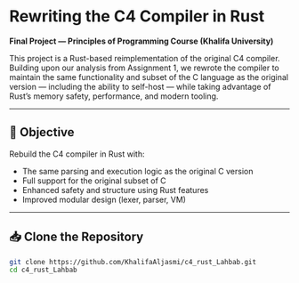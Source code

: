 # Rewriting the C4 Compiler in Rust

**Final Project — Principles of Programming Course (Khalifa University)**

This project is a Rust-based reimplementation of the original C4 compiler. Building upon our analysis from Assignment 1, we rewrote the compiler to maintain the same functionality and subset of the C language as the original version — including the ability to self-host — while taking advantage of Rust’s memory safety, performance, and modern tooling.

---

## 🚀 Objective

Rebuild the C4 compiler in Rust with:

- The same parsing and execution logic as the original C version
- Full support for the original subset of C
- Enhanced safety and structure using Rust features
- Improved modular design (lexer, parser, VM)

---

## 📥 Clone the Repository

```bash
git clone https://github.com/KhalifaAljasmi/c4_rust_Lahbab.git
cd c4_rust_Lahbab
